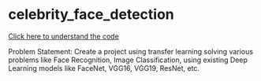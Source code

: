 # celebrity_face_detection
[Click here to understand the code](https://medium.com/@gurpreets0610/celebrity-face-recognition-521c2f9bba9)

Problem Statement: Create a project using transfer learning solving various problems like Face Recognition, Image Classification, using existing Deep Learning models like FaceNet, VGG16, VGG19, ResNet, etc.

